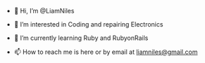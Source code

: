 - 👋 Hi, I’m @LiamNiles
- 👀 I’m interested in Coding and repairing Electronics
- 🌱 I’m currently learning Ruby and RubyonRails

- 📫 How to reach me is here or by email at liamniles@gmail.com

<!---
LiamNiles/LiamNiles is a ✨ special ✨ repository because its `README.md` (this file) appears on your GitHub profile.
You can click the Preview link to take a look at your changes.
--->
